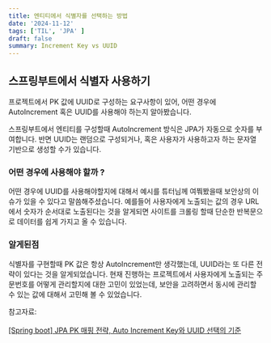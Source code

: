 ```yaml
---
title: 엔티티에서 식별자를 선택하는 방법
date: '2024-11-12'
tags: ['TIL', 'JPA' ]
draft: false
summary: Increment Key vs UUID
---
```




## 스프링부트에서 식별자 사용하기

프로젝트에서 PK 값에 UUID로 구성하는 요구사항이 있어, 어떤 경우에 AutoIncrement 혹은 UUID를 사용해야 하는지 알아봤습니다.

스프링부트에서 엔티티를 구성할때 AutoIncrement 방식은 JPA가 자동으로 숫자를 부여합니다. 반면 UUID는 랜덤으로 구성되거나, 혹은 사용자가 사용하고자 하는 문자열 기반으로 생성할 수가 있습니다.

### 어떤 경우에 사용해야 할까 ?

어떤 경우에 UUID를 사용해야할지에 대해서 예시를 튜터님께 여쭤봤을때 보안상의 이슈가 있을 수 있다고 말씀해주셨습니다. 예를들어 사용자에게 노출되는 값의 경우 URL에서 숫자가 순서대로 노출된다는 것을 알게되면 사이트를 크롤링 할때 단순한 반복문으로 데이터를 쉽게 가지고 올 수 있습니다.

### 알게된점

식별자를 구현할때 PK 값은 항상 AutoIncrement만 생각했는데, UUID라는 또 다른 전략이 있다는 것을 알게되었습니다. 현재 진행하는 프로젝트에서 사용자에게 노출되는 주문번호를 어떻게 관리할지에 대한 고민이 있었는데, 보안을 고려하면서 동시에 관리할 수 있는 값에 대해서 고민해 볼 수 있었습니다.

참고자료:<br></br>[[Spring boot] JPA PK 매핑 전략, Auto Increment Key와 UUID 선택의 기준](https://velog.io/@jsb100800/Spring-boot-JPA-PK-MAPPING)
